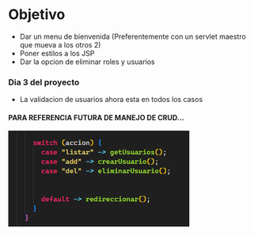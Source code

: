 # Objetivo

- Dar un menu de bienvenida (Preferentemente con un servlet maestro que mueva a los otros 2)
- Poner estilos a los JSP
- Dar la opcion de eliminar roles y usuarios

### Dia 3 del proyecto

- La validacion de usuarios ahora esta en todos los casos

#### PARA REFERENCIA FUTURA DE MANEJO DE CRUD...
![alt text](image.png)